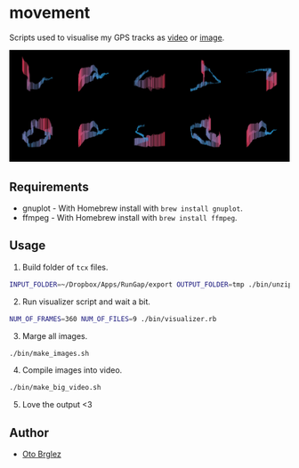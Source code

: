 # movement

Scripts used to visualise my GPS tracks as [video] or [image].

![out-montage](out-montage.jpg)

## Requirements

- gnuplot - With Homebrew install with `brew install gnuplot`.
- ffmpeg - With Homebrew install with `brew install ffmpeg`.

## Usage

1. Build folder of `tcx` files.

  ```bash
  INPUT_FOLDER=~/Dropbox/Apps/RunGap/export OUTPUT_FOLDER=tmp ./bin/unzip-rungap.sh
  ```

2. Run visualizer script and wait a bit.

  ```bash
  NUM_OF_FRAMES=360 NUM_OF_FILES=9 ./bin/visualizer.rb
  ```

3. Marge all images.

  ```bash
  ./bin/make_images.sh
  ```

4. Compile images into video.

  ```bash
  ./bin/make_big_video.sh
  ```

5. Love the output <3


## Author

- [Oto Brglez](https://github.com/otobrglez)

[video]:https://vimeo.com/96191896
[image]:out-montage.jpg

